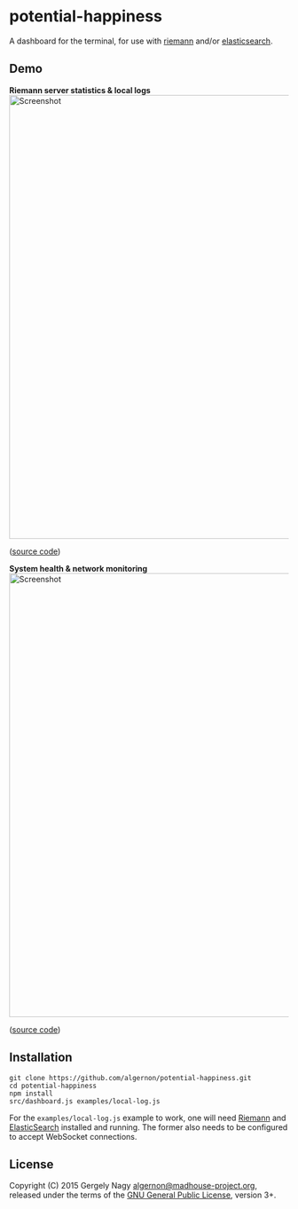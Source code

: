 potential-happiness
===================

A dashboard for the terminal, for use with [riemann][riemann] and/or
[elasticsearch][elasticsearch].

 [riemann]: http://riemann.io/
 [elasticsearch]: https://www.elastic.co/products/elasticsearch

Demo
----

**Riemann server statistics & local logs**
<img src="./docs/screenshots/screenshot-1.png" alt="Screenshot" width="800">

([source code][demo:1:source])

**System health & network monitoring**
<img src="./docs/screenshots/screenshot-2.png" alt="Screenshot" width="800">

([source code][demo:2:source])

 [demo:1:source]: https://raw.githubusercontent.com/algernon/potential-happiness/master/examples/local-log.js
 [demo:2:source]: https://raw.githubusercontent.com/algernon/potential-happiness/master/examples/madhouse-project.org.js

Installation
------------

```shell
git clone https://github.com/algernon/potential-happiness.git
cd potential-happiness
npm install
src/dashboard.js examples/local-log.js
```

For the `examples/local-log.js` example to work, one will need
[Riemann][riemann] and [ElasticSearch][elasticsearch] installed and
running. The former also needs to be configured to accept WebSocket
connections.

License
-------

Copyright (C) 2015 Gergely Nagy <algernon@madhouse-project.org>,
released under the terms of the
[GNU General Public License][gpl], version 3+.

 [gpl]: http://www.gnu.org/licenses/gpl.html
